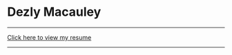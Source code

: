 # Dezly Macauley
_______________________________________________________________________________

[Click here to view my resume](https://github.com/dezly-macauley/resumes/raw/main/dezly_macauley_resume.pdf)
_______________________________________________________________________________
